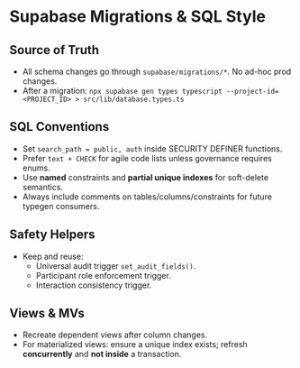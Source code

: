 # Supabase Migrations & SQL Style

## Source of Truth
- All schema changes go through `supabase/migrations/*`. No ad-hoc prod changes.
- After a migration: `npx supabase gen types typescript --project-id=<PROJECT_ID> > src/lib/database.types.ts`

## SQL Conventions
- Set `search_path = public, auth` inside SECURITY DEFINER functions.
- Prefer `text + CHECK` for agile code lists unless governance requires enums.
- Use **named** constraints and **partial unique indexes** for soft-delete semantics.
- Always include comments on tables/columns/constraints for future typegen consumers.

## Safety Helpers
- Keep and reuse:
  - Universal audit trigger `set_audit_fields()`.
  - Participant role enforcement trigger.
  - Interaction consistency trigger.

## Views & MVs
- Recreate dependent views after column changes.
- For materialized views: ensure a unique index exists; refresh **concurrently** and **not inside** a transaction.
